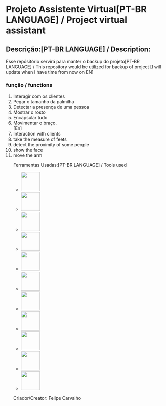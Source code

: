 <html>
<header>
<link rel="stylesheet" href="https://cdn.jsdlivr.net/gh/devicons/devicon@v2.15.1/devicon.min.css">
<link href="./README.css" rel="stylesheet" type="text/css">
</header>

<h1 id="titulo" font-size="24px" font-align="center"> Projeto Assistente Virtual[PT-BR LANGUAGE] / Project virtual assistant </h1>

<h2 id="corpo" font-size="22px" font-align="justify"> Descrição:[PT-BR LANGUAGE] / Description:</h2>

<body id="informacao">

<p id="descricao"> Esse repósitório servirá para manter o backup do projeto[PT-BR LANGUAGE] / This repository would be utilized for backup of project [I will update when I have time from now on EN] </p>

<p id="funcoes"> <h3>função / functions</h3>
<ol>
<li>Interagir com os clientes</li>
<li>Pegar o tamanho da palmilha</li>
<li>Detectar a presença de uma pessoa</li>
<li>Mostrar o rosto</li>
<li>Encapsular tudo</li>
<li>Movimentar o braço.</li>
[En]
<li>Interaction with clients</li>
<li>take the measure of feets</li>
<li>detect the proximity of some people</li>
<li>show the face</li>
<li>move the arm</li>
</lo>
</p>
<p id="lista"> Ferramentas Usadas:[PT-BR LANGUAGE] / Tools used

<ul>
<li><img src="https://cdn.jsdelivr.net/gh/devicons/devicon/icons/bitbucket/bitbucket-original.svg" width="60" height="60" /></li>
<li><img src="https://cdn.jsdelivr.net/gh/devicons/devicon/icons/arduino/arduino-original.svg" width="60" height="60" /></li>
<li><img src="https://cdn.jsdelivr.net/gh/devicons/devicon/icons/confluence/confluence-original.svg" width="60" height="60" /></li>
<li><img src="https://cdn.jsdelivr.net/gh/devicons/devicon/icons/git/git-original.svg" width="60" height="60" /></li>
<li><img src="https://cdn.jsdelivr.net/gh/devicons/devicon/icons/github/github-original.svg" width="60" height="60" /></li>
<li><img src="https://cdn.jsdelivr.net/gh/devicons/devicon/icons/jira/jira-original.svg" width="60" height="60" /></li>
<li><img src="https://cdn.jsdelivr.net/gh/devicons/devicon/icons/jupyter/jupyter-original.svg" width="60" height="60" /></li>
<li><img src="https://cdn.jsdelivr.net/gh/devicons/devicon/icons/numpy/numpy-original.svg" width="60" height="60" /></li>
<li><img src="https://cdn.jsdelivr.net/gh/devicons/devicon/icons/pandas/pandas-original.svg" width="60" height="60" /></li>
<li><img src="https://cdn.jsdelivr.net/gh/devicons/devicon/icons/python/python-original.svg" width="60" height="60" /></li>
<li><img src="https://cdn.jsdelivr.net/gh/devicons/devicon/icons/raspberrypi/raspberrypi-original.svg" width="60" height="60" /></li>
</ul>
</p>
<p id="author"> Criador/Creator: Felipe Carvalho </p>
</body>
</html>

